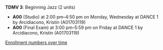**TDMV 3**: Beginning Jazz (2 units)

- **A00** (Studio) at 2:00 pm–4:50 pm on Monday, Wednesday at DANCE 1 by Arcidiacono, Kristin (A01703119)
- **A00** (Final Exam) at 3:00 pm–5:59 pm on Friday at DANCE 1 by Arcidiacono, Kristin (A01703119)

[Enrollment numbers over time](./TDMV3.tsv)
